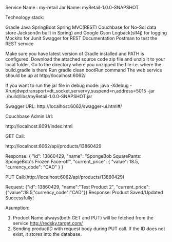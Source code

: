 Service Name : my-retail
Jar Name: myRetail-1.0.0-SNAPSHOT

Technology stack:

Gradle
Java
SpringBoot
Spring MVC(REST)
Couchbase for No-Sql data store
Jackson(In built in Spring) and Google Gson
Logback(slf4j) for logging
Mockito for Junit
Swagger for REST Documentation
Postman to test the REST service


Make sure you have latest version of Gradle installed and PATH is configured.
Download the attached source code zip file and unzip it to your local folder.
Go to the directory where you unzipped the file i.e. where the build.gradle is there
Run gradle clean bootRun command
The web service should be up at http://localhost:6062/

If you want to run the jar file in debug mode:
java -Xdebug -Xrunjdwp:transport=dt_socket,server=y,suspend=n,address=5015 -jar ./build/libs/myRetail-1.0.0-SNAPSHOT.jar

Swagger URL:
http://localhost:6062/swagger-ui.html#/

Couchbase Admin Url:

http://localhost:8091/index.html

GET Call:

 http://localhost:6062/api/products/13860429

Response: 
{
    "id": 13860429,
    "name": "SpongeBob SquarePants: SpongeBob's Frozen Face-off",
    "current_price": {
        "value": 18.5,
        "currency_code": "CAD"
    }
}



PUT Call:(http://localhost:6062/api/products/13860429)

Request:
{"id": 13860429, "name":"Test Product 2", "current_price":{"value":18.5,"currency_code":"CAD"}}
Response:
Product Saved/Updated Successfully!



Asumption:

1. Product Name always(both GET and PUT) will be fetched from the service http://redsky.target.com/
2. Sending productID with request body during PUT call. If the ID does not exist, it stores into the database.






